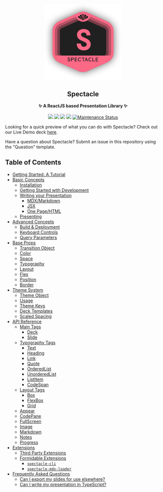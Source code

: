<p align="center"><img src="https://raw.githubusercontent.com/FormidableLabs/spectacle/master/docs/src/static/bg_hero_badge.png" width=250></p>
<h2 align="center">Spectacle</h2>
<p align="center">
<strong>✨ A ReactJS based Presentation Library ✨</strong>
<br><br>
<a href="https://npmjs.com/package/spectacle"><img src="https://img.shields.io/npm/dm/spectacle.svg"></a>
<a href="https://npmjs.com/package/spectacle"><img src="https://img.shields.io/npm/v/spectacle.svg"></a>
<img src="http://img.badgesize.io/https://unpkg.com/spectacle/dist/spectacle.min.js?compression=gzip&label=gzip%20size">
<img src="http://img.badgesize.io/https://unpkg.com/spectacle/dist/spectacle.min.js?label=size">
<a href="https://github.com/FormidableLabs/spectacle#maintenance-status">
  <img alt="Maintenance Status" src="https://img.shields.io/badge/maintenance-active-green.svg" />
</a>
</p>

Looking for a quick preview of what you can do with Spectacle? Check out our Live Demo deck [here](https://raw.githack.com/FormidableLabs/spectacle/task/rewrite/examples/one-page.html/).

Have a question about Spectacle? Submit an issue in this repository using the "Question" template.

## Table of Contents

- [Getting Started: A Tutorial](./docs/content/tutorial.md)
- [Basic Concepts](./docs/content/basic-concepts.md#basic-concepts)
  - [Installation](./docs/content/basic-concepts.md#installation)
  - [Getting Started with Development](./docs/content/basic-concepts.md#development)
  - [Writing your Presentation](./docs/content/basic-concepts.md#writing-your-presentation)
    - [MDX/Markdown](./docs/content/basic-concepts.md#mdx--markdown)
    - [JSX](./docs/content/basic-concepts.md#jsx)
    - [One Page/HTML](./docs/content/basic-concepts.md#one-html-page)
  - [Presenting](./docs/content/basic-concepts.md#presenting)
- [Advanced Concepts](./docs/content/advanced-concepts.md#advanced-concepts)
  - [Build & Deployment](./docs/content/advanced-concepts.md#build--deployment)
  - [Keyboard Controls](./docs/content/advanced-concepts.md#keyboard-controls)
  - [Query Parameters](./docs/content/advanced-concepts.md#query-parameters)
- [Base Props](./docs/content/props.md)
  - [Transition Object](./docs/content/props.md#transition-object)
  - [Color](./docs/content/props.md#color)
  - [Space](./docs/content/props.md#space)
  - [Typography](./docs/content/props.md#typography)
  - [Layout](./docs/content/props.md#layout)
  - [Flex](./docs/content/props.md#flex)
  - [Position](./docs/content/props.md#position)
  - [Border](./docs/content/props.md#border)
- [Theme System](./docs/content/themes.md)
  - [Theme Object](./docs/content/themes.md#theme-object)
  - [Usage](./docs/content/themes.md#usage)
  - [Theme Keys](./docs/content/themes.md#theme-keys-css-props)
  - [Deck Templates](./docs/content/themes.md#deck-templates)
  - [Scaled Spacing](./docs/content/themes.md#scaled-spacing)
- [API Reference](./docs/content/api-reference.md#api-reference)
  - [Main Tags](./docs/content/api-reference.md#main-tags)
    - [Deck](./docs/content/api-reference.md#deck)
    - [Slide](./docs/content/api-reference.md#slide)
  - [Typography Tags](./docs/content/api-reference.md#typography-tags)
    - [Text](./docs/content/api-reference.md#text)
    - [Heading](./docs/content/api-reference.md#heading)
    - [Link](./docs/content/api-reference.md#link)
    - [Quote](./docs/content/api-reference.md#quote)
    - [OrderedList](./docs/content/api-reference.md#ordered-list)
    - [UnorderedList](./docs/content/api-reference.md#unordered-list)
    - [ListItem](./docs/content/api-reference.md#list-item)
    - [CodeSpan](./docs/content/api-reference.md#code-span)
  - [Layout Tags](./docs/content/api-reference.md#layout-tags)
    - [Box](./docs/content/api-reference.md#box)
    - [FlexBox](./docs/content/api-reference.md#flex-box)
    - [Grid](./docs/content/api-reference.md#grid)
  - [Appear](./docs/content/api-reference.md#appear)
  - [CodePane](./docs/content/api-reference.md#codepane)
  - [FullScreen](./docs/content/api-reference.md#fullscreen)
  - [Image](./docs/content/api-reference.md#image)
  - [Markdown](./docs/content/api-reference.md#markdown)
  - [Notes](./docs/content/api-reference.md#notes)
  - [Progress](./docs/content/api-reference.md#progress)
- [Extensions](./docs/content/extensions.md)
  - [Third Party Extensions](./docs/content/extensions.md#third-party)
  - [Formidable Extensions](./docs/content/extensions.md#formidable)
    - [`spectacle-cli`](./docs/content/extensions.md#spectacle-cli)
    - [`spectacle-mdx-loader`](./docs/content/extensions.md#spectacle-mdx-loader)
- [Frequently Asked Questions](./docs/content/faq.md#frequently-asked-questions)
  - [Can I export my slides for use elsewhere?](./docs/content/faq.md#faq-1)
  - [Can I write my presentation in TypeScript?](./docs/content/faq.md#faq-2)
